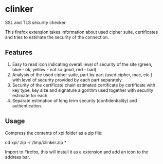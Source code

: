 clinker
=======

SSL and TLS security checker.

This firefox extension takes information about used cipher suite, certificates
and tries to estimate the security of the connection.

Features
--------

 1. Easy to read icon indicating overall level of security of the site
    (green, blue - ok, yellow - not so good, red - bad)
 2. Analysis of the used cipher suite, part by part (used cipher, mac, etc.)
    with level of security provided by each part separately
 3. Security of the certificate chain estimated certificate by certificate
    with key type, key size and signature algorithm used together with
    security estimate for each.
 4. Separate estimation of long term security (confidentiality) and
    authentication.

Usage
-----

Compress the contents of xpi folder as a zip file:

  cd xpi/
  zip -r /tmp/clinker.zip *

Import to Firefox, this will install it as a extension and add an icon to the
address bar.
